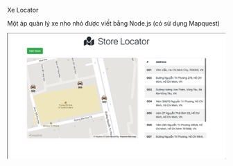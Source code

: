 Xe Locator

Một áp quản lý xe nho nhỏ được viết bằng Node.js (có sử dụng Mapquest)

![Demo](/public/images/product-demo.png)
